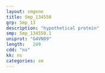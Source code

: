 ```yaml
---
layout: smgene
title: Smp_134550
grp: Smp_13
description: "hypothetical protein"
smp: Smp_134550.1
uniprot: "G4VN09"
length:   249
cdd: "ns"
kk: ns
categories: sm
---
```

